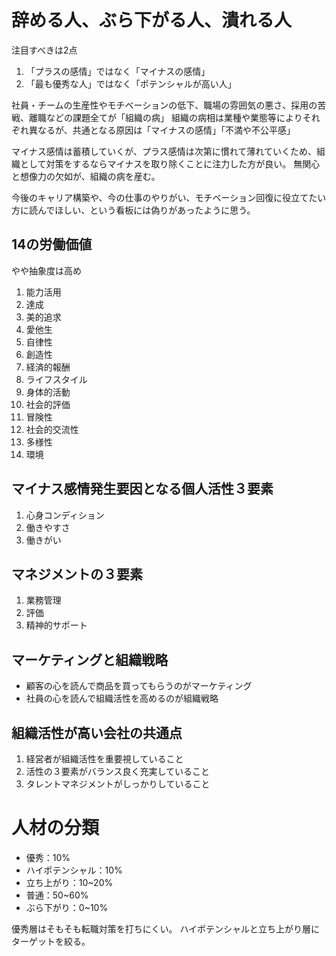 # 辞める人、ぶら下がる人、潰れる人

注目すべきは2点

1. 「プラスの感情」ではなく「マイナスの感情」
2. 「最も優秀な人」ではなく「ポテンシャルが高い人」

社員・チームの生産性やモチベーションの低下、職場の雰囲気の悪さ、採用の苦戦、離職などの課題全てが「組織の病」
組織の病相は業種や業態等によりそれぞれ異なるが、共通となる原因は「マイナスの感情」「不満や不公平感」

マイナス感情は蓄積していくが、プラス感情は次第に慣れて薄れていくため、組織として対策をするならマイナスを取り除くことに注力した方が良い。
無関心と想像力の欠如が、組織の病を産む。

今後のキャリア構築や、今の仕事のやりがい、モチベーション回復に役立てたい方に読んでほしい、という看板には偽りがあったように思う。

## 14の労働価値

やや抽象度は高め

1. 能力活用
2. 達成
3. 美的追求
4. 愛他生
5. 自律性
6. 創造性
7. 経済的報酬
8. ライフスタイル
9. 身体的活動
10. 社会的評価
11. 冒険性
12. 社会的交流性
13. 多様性
14. 環境

## マイナス感情発生要因となる個人活性３要素

1. 心身コンディション
2. 働きやすさ
3. 働きがい

## マネジメントの３要素

1. 業務管理
2. 評価
3. 精神的サポート

## マーケティングと組織戦略

- 顧客の心を読んで商品を買ってもらうのがマーケティング
- 社員の心を読んで組織活性を高めるのが組織戦略

## 組織活性が高い会社の共通点

1. 経営者が組織活性を重要視していること
2. 活性の３要素がバランス良く充実していること
3. タレントマネジメントがしっかりしていること

# 人材の分類

- 優秀：10%
- ハイポテンシャル：10%
- 立ち上がり：10~20%
- 普通：50~60%
- ぶら下がり：0~10%

優秀層はそもそも転職対策を打ちにくい。
ハイポテンシャルと立ち上がり層にターゲットを絞る。
